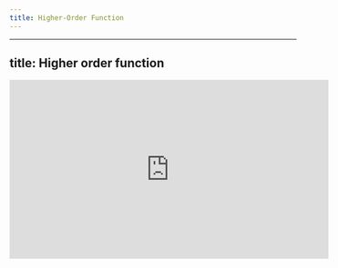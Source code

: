 ```yaml
---
title: Higher-Order Function
---
```


---
title: Higher order function
---

<iframe width="560" height="315" src="https://www.youtube.com/embed/uVK84yPnMMU" title="YouTube video player" frameborder="0" allow="accelerometer; autoplay; clipboard-write; encrypted-media; gyroscope; picture-in-picture" allowfullscreen></iframe>